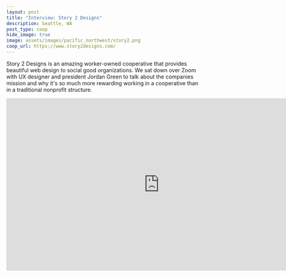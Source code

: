 ```yaml
---
layout: post
title: "Interview: Story 2 Designs"
description: Seattle, WA
post_type: coop
hide_image: true
image: assets/images/pacific_northwest/story2.png
coop_url: https://www.story2designs.com/
---
```


Story 2 Designs is an amazing worker-owned cooperative that provides beautiful web design to social good organizations.  We sat down over Zoom with UX designer and president Jordan Green to talk about the companies mission and why it's so much more rewarding working in a cooperative than in a traditional nonprofit structure.


<div class="iframe-wrapper">
<iframe width="800" height="450" src="https://www.youtube.com/embed/14XNpxZtaAs" title="YouTube video player" frameborder="0" allow="accelerometer; autoplay; clipboard-write; encrypted-media; gyroscope; picture-in-picture" allowfullscreen></iframe>
</div>